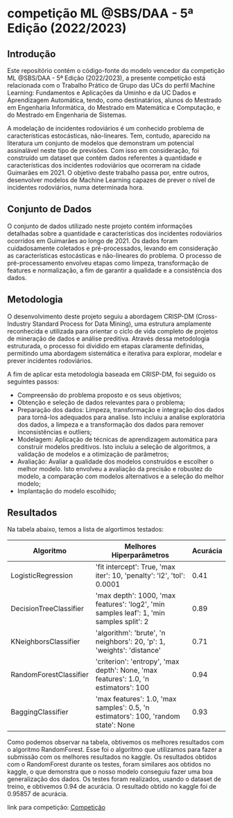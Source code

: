 # competição ML @SBS/DAA - 5ª Edição (2022/2023)

## Introdução

Este repositório contém o código-fonte do modelo vencedor da competição ML @SBS/DAA - 5ª Edição (2022/2023), a presente competição está relacionada com o Trabalho Prático de Grupo das UCs do perfil Machine Learning: Fundamentos e Aplicações da Uminho e da UC Dados e Aprendizagem Automática, tendo, como destinatários, alunos do Mestrado em Engenharia Informática, do Mestrado em Matemática e Computação, e do Mestrado em Engenharia de Sistemas. 

A modelação de incidentes rodoviários é um conhecido problema de características estocásticas, não-lineares. Tem, contudo, aparecido na literatura um conjunto de modelos que demonstram um potencial assinalável neste tipo de previsões. Com isso em consideração, foi construído um dataset que contém dados referentes à quantidade e características dos incidentes rodoviários que ocorreram na cidade Guimarães em 2021. O objetivo deste trabalho passa por, entre outros, desenvolver
modelos de Machine Learning capazes de prever o nível de incidentes rodoviários, numa determinada hora.

## Conjunto de Dados

O conjunto de dados utilizado neste projeto contém informações detalhadas sobre a quantidade e características dos incidentes rodoviários ocorridos em Guimarães ao longo de 2021. Os dados foram cuidadosamente coletados e pré-processados, levando em consideração as características estocásticas e não-lineares do problema. O processo de pré-processamento envolveu etapas como limpeza, transformação de features e normalização, a fim de garantir a qualidade e a consistência dos dados.

## Metodologia

O desenvolvimento deste projeto seguiu a abordagem CRISP-DM (Cross-Industry Standard Process for Data Mining), uma estrutura amplamente reconhecida e utilizada para orientar o ciclo de vida completo de projetos de mineração de dados e análise preditiva. Através dessa metodologia estruturada, o processo foi dividido em etapas claramente definidas, permitindo uma abordagem sistemática e iterativa para explorar, modelar e prever incidentes rodoviários.

A fim de aplicar esta metodologia baseada em CRISP-DM, foi seguido os
seguintes passos:
* Compreensão do problema proposto e os seus objetivos;
* Obtenção e seleção de dados relevantes para o problema;
* Preparação dos dados: Limpeza, transformação e integração dos dados
para torná-los adequados para analise. Isto incluiu a analise exploratória
dos dados, a limpeza e a transformação dos dados para remover inconsistências e outliers;
* Modelagem: Aplicação de técnicas de aprendizagem automática para construir modelos preditivos. Isto incluiu a seleção de algoritmos, a validação
de modelos e a otimização de parâmetros;
* Avaliação: Avaliar a qualidade dos modelos construídos e escolher o melhor modelo. Isto envolveu a avaliação da precisão e robustez do modelo,
a comparação com modelos alternativos e a seleção do melhor modelo;
* Implantação do modelo escolhido;


## Resultados

Na tabela abaixo, temos a lista de algortimos testados:


| Algoritmo              | Melhores Hiperparâmetros                                     | Acurácia |
|------------------------|-------------------------------------------------------------|----------|
| LogisticRegression     | 'fit intercept': True, 'max iter': 10, 'penalty': 'l2', 'tol': 0.0001 | 0.41     |
| DecisionTreeClassifier | 'max depth': 1000, 'max features': 'log2', 'min samples leaf': 1, 'min samples split': 2 | 0.89 |
| KNeighborsClassifier   | 'algorithm': 'brute', 'n neighbors': 20, 'p': 1, 'weights': 'distance' | 0.71     |
| RandomForestClassifier | 'criterion': 'entropy', 'max depth': None, 'max features': 1.0, 'n estimators': 100 | 0.94 |
| BaggingClassifier      | 'max features': 1.0, 'max samples': 0.5, 'n estimators': 100, 'random state': None | 0.93     |


Como podemos observar na tabela, obtivemos os melhores resultados com o algoritmo RandomForest. Esse foi o algoritmo que utilizamos para fazer a submissão com os melhores resultados no kaggle. Os resultados obtidos com o RandomForest durante os testes, foram similares aos obtidos no kaggle, o que demonstra que o nosso modelo conseguiu fazer uma boa generalização dos dados. Os testes foram realizados, usando o dataset de treino, e obtivemos 0.94 de acurácia. O resultado obtido no kaggle foi de 0.95857 de acurácia. 

link para competição: [Competição](https://www.kaggle.com/c/sbstpdaa2223)
